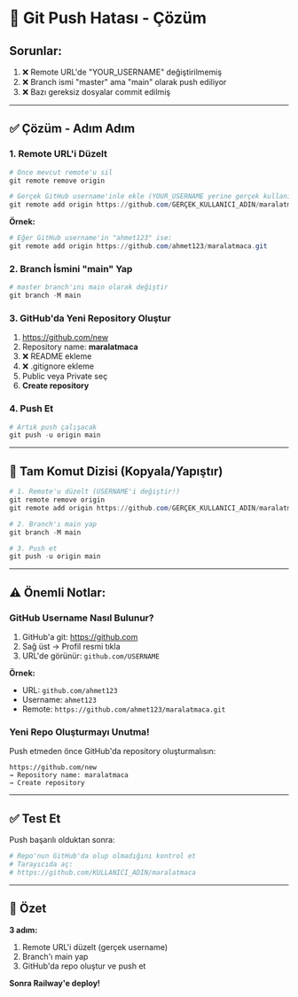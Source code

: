 # 🔧 Git Push Hatası - Çözüm

## Sorunlar:

1. ❌ Remote URL'de "YOUR_USERNAME" değiştirilmemiş
2. ❌ Branch ismi "master" ama "main" olarak push ediliyor
3. ❌ Bazı gereksiz dosyalar commit edilmiş

---

## ✅ Çözüm - Adım Adım

### 1. Remote URL'i Düzelt

```powershell
# Önce mevcut remote'u sil
git remote remove origin

# Gerçek GitHub username'inle ekle (YOUR_USERNAME yerine gerçek kullanıcı adını yaz)
git remote add origin https://github.com/GERÇEK_KULLANICI_ADIN/maralatmaca.git
```

**Örnek:**
```powershell
# Eğer GitHub username'in "ahmet123" ise:
git remote add origin https://github.com/ahmet123/maralatmaca.git
```

### 2. Branch İsmini "main" Yap

```powershell
# master branch'ını main olarak değiştir
git branch -M main
```

### 3. GitHub'da Yeni Repository Oluştur

1. https://github.com/new
2. Repository name: **maralatmaca**
3. ❌ README ekleme
4. ❌ .gitignore ekleme
5. Public veya Private seç
6. **Create repository**

### 4. Push Et

```powershell
# Artık push çalışacak
git push -u origin main
```

---

## 🚀 Tam Komut Dizisi (Kopyala/Yapıştır)

```powershell
# 1. Remote'u düzelt (USERNAME'i değiştir!)
git remote remove origin
git remote add origin https://github.com/GERÇEK_KULLANICI_ADIN/maralatmaca.git

# 2. Branch'ı main yap
git branch -M main

# 3. Push et
git push -u origin main
```

---

## ⚠️ Önemli Notlar:

### GitHub Username Nasıl Bulunur?

1. GitHub'a git: https://github.com
2. Sağ üst → Profil resmi tıkla
3. URL'de görünür: `github.com/USERNAME`

**Örnek:**
- URL: `github.com/ahmet123`
- Username: `ahmet123`
- Remote: `https://github.com/ahmet123/maralatmaca.git`

### Yeni Repo Oluşturmayı Unutma!

Push etmeden önce GitHub'da repository oluşturmalısın:
```
https://github.com/new
→ Repository name: maralatmaca
→ Create repository
```

---

## ✅ Test Et

Push başarılı olduktan sonra:

```powershell
# Repo'nun GitHub'da olup olmadığını kontrol et
# Tarayıcıda aç:
# https://github.com/KULLANICI_ADIN/maralatmaca
```

---

## 🎯 Özet

**3 adım:**
1. Remote URL'i düzelt (gerçek username)
2. Branch'ı main yap
3. GitHub'da repo oluştur ve push et

**Sonra Railway'e deploy!**
